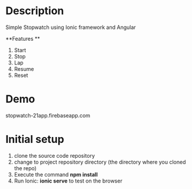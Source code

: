 # Description
Simple Stopwatch using Ionic framework and Angular

**Features **

 1. Start 
 2. Stop 
 3. Lap
 4. Resume
 5. Reset

# Demo 
stopwatch-21app.firebaseapp.com

# Initial setup
1. clone the source code repository 
2. change to project repository directory (the directory where you cloned the repo)
3. Execute the command **npm install**
4. Run Ionic: **ionic serve** to test on the browser
